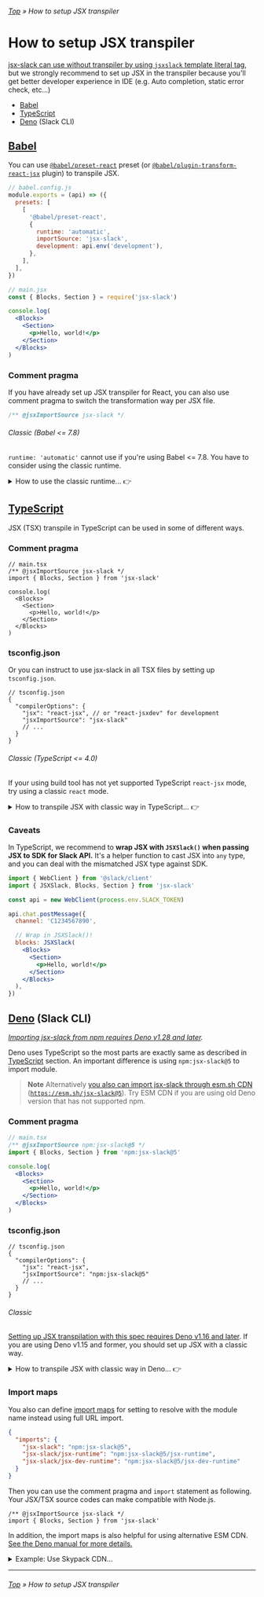 ###### [Top](../README.md) &raquo; How to setup JSX transpiler

# How to setup JSX transpiler

[jsx-slack can use without transpiler by using `jsxslack` template literal tag](../README.md#user-content-quick-start-template-literal), but we strongly recommend to set up JSX in the transpiler because you'll get better developer experience in IDE (e.g. Auto completion, static error check, etc...)

- [Babel](#babel)
- [TypeScript](#typescript)
- [Deno](#deno) (Slack CLI)

## [Babel](https://babeljs.io/) <a name="user-content-babel" id="babel"></a>

You can use [`@babel/preset-react`](https://babeljs.io/docs/en/babel-preset-react) preset (or [`@babel/plugin-transform-react-jsx`](https://babeljs.io/docs/en/babel-plugin-transform-react-jsx) plugin) to transpile JSX.

```javascript
// babel.config.js
module.exports = (api) => ({
  presets: [
    [
      '@babel/preset-react',
      {
        runtime: 'automatic',
        importSource: 'jsx-slack',
        development: api.env('development'),
      },
    ],
  ],
})
```

```jsx
// main.jsx
const { Blocks, Section } = require('jsx-slack')

console.log(
  <Blocks>
    <Section>
      <p>Hello, world!</p>
    </Section>
  </Blocks>
)
```

### Comment pragma

If you have already set up JSX transpiler for React, you can also use comment pragma to switch the transformation way per JSX file.

```jsx
/** @jsxImportSource jsx-slack */
```

###### Classic (Babel <= 7.8)

`runtime: 'automatic'` cannot use if you're using Babel <= 7.8. You have to consider using the classic runtime.

<details>
<summary>How to use the classic runtime... 👉</summary>

```javascript
// babel.config.js
module.exports = (api) => ({
  presets: [
    [
      '@babel/preset-react',
      {
        runtime: 'classic',
        pragma: 'JSXSlack.h',
        pragmaFrag: 'JSXSlack.Fragment',
        development: api.env('development'),
      },
    ],
  ],
})
```

_You should always import `JSXSlack` from `jsx-slack` in every JSX._

```jsx
// main.jsx
const { JSXSlack, Blocks, Section } = require('jsx-slack')

console.log(
  <Blocks>
    <Section>
      <p>Hello, world!</p>
    </Section>
  </Blocks>
)
```

#### Comment pragma

```jsx
/** @jsx JSXSlack.h **/
/** @jsxFrag JSXSlack.Fragment **/
const { JSXSlack } = require('jsx-slack')
```

</details>

## [TypeScript](https://www.typescriptlang.org/) <a name="user-content-typescript" id="typescript"></a>

JSX (TSX) transpile in TypeScript can be used in some of different ways.

### Comment pragma

```tsx
// main.tsx
/** @jsxImportSource jsx-slack */
import { Blocks, Section } from 'jsx-slack'

console.log(
  <Blocks>
    <Section>
      <p>Hello, world!</p>
    </Section>
  </Blocks>
)
```

### tsconfig.json

Or you can instruct to use jsx-slack in all TSX files by setting up `tsconfig.json`.

```jsonc
// tsconfig.json
{
  "compilerOptions": {
    "jsx": "react-jsx", // or "react-jsxdev" for development
    "jsxImportSource": "jsx-slack"
    // ...
  }
}
```

###### Classic (TypeScript <= 4.0) <a name="user-content-typescript-classic" id="typescript-classic"></a>

If your using build tool has not yet supported TypeScript `react-jsx` mode, try using a classic `react` mode.

<details>
<summary>How to transpile JSX with classic way in TypeScript... 👉</summary>

#### Comment pragma

_You should always import `JSXSlack` from `jsx-slack` in every TSX files._

```jsx
/** @jsx JSXSlack.h **/
/** @jsxFrag JSXSlack.Fragment **/
import { JSXSlack, Blocks, Section } from 'jsx-slack'

console.log(
  JSXSlack(
    <Blocks>
      <Section>
        <p>Hello, world!</p>
      </Section>
    </Blocks>
  )
)
```

Please note that `jsxFrag` pragma is available only in [TypeScript >= 4.0](https://devblogs.microsoft.com/typescript/announcing-typescript-4-0/#custom-jsx-factories).

#### tsconfig.json

```jsonc
// tsconfig.json
{
  "compilerOptions": {
    "jsx": "react",
    "jsxFactory": "JSXSlack.h",
    // NOTE: jsxFragmentFactory is available only in TypeScript >= v4.0.
    "jsxFragmentFactory": "JSXSlack.Fragment"
    // ...
  }
}
```

</details>

### Caveats

In TypeScript, we recommend to **wrap JSX with `JSXSlack()` when passing JSX to SDK for Slack API.** It's a helper function to cast JSX into `any` type, and you can deal with the mismatched JSX type against SDK.

```jsx
import { WebClient } from '@slack/client'
import { JSXSlack, Blocks, Section } from 'jsx-slack'

const api = new WebClient(process.env.SLACK_TOKEN)

api.chat.postMessage({
  channel: 'C1234567890',

  // Wrap in JSXSlack()!
  blocks: JSXSlack(
    <Blocks>
      <Section>
        <p>Hello, world!</p>
      </Section>
    </Blocks>
  ),
})
```

## [Deno](https://deno.land/) (Slack CLI) <a name="user-content-deno" id="deno"></a>

_[Importing jsx-slack from npm requires Deno v1.28 and later](https://deno.com/blog/v1.28#using-npm)._

Deno uses TypeScript so the most parts are exactly same as described in [TypeScript](#typescript) section. An important difference is using `npm:jsx-slack@5` to import module.

> **Note**
> Alternatively [you also can import jsx-slack through esm.sh CDN](https://deno.land/manual@v1.28.1/node/cdns#esmsh) ([`https://esm.sh/jsx-slack@5`](https://esm.sh/jsx-slack@5)). Try ESM CDN if you are using old Deno version that has not supported npm.

### Comment pragma

```jsx
// main.tsx
/** @jsxImportSource npm:jsx-slack@5 */
import { Blocks, Section } from 'npm:jsx-slack@5'

console.log(
  <Blocks>
    <Section>
      <p>Hello, world!</p>
    </Section>
  </Blocks>
)
```

### tsconfig.json

```jsonc
// tsconfig.json
{
  "compilerOptions": {
    "jsx": "react-jsx",
    "jsxImportSource": "npm:jsx-slack@5"
    // ...
  }
}
```

###### Classic <a name="user-content-deno-classic" id="deno-classic"></a>

[Setting up JSX transpilation with this spec requires Deno v1.16 and later](https://deno.com/blog/v1.16#support-for-new-jsx-transforms). If you are using Deno v1.15 and former, you should set up JSX with a classic way.

<details>
<summary>How to transpile JSX with classic way in Deno... 👉</summary>

#### Comment pragma

_You should always import `JSXSlack` from `https://esm.sh/jsx-slack@5` in every TSX files._

```jsx
/** @jsx JSXSlack.h **/
/** @jsxFrag JSXSlack.Fragment **/
import { JSXSlack, Blocks, Section } from 'https://esm.sh/jsx-slack@5'

console.log(
  <Blocks>
    <Section>
      <p>Hello, world!</p>
    </Section>
  </Blocks>
)
```

#### tsconfig.json

```jsonc
// tsconfig.json
{
  "compilerOptions": {
    "jsx": "react",
    "jsxFactory": "JSXSlack.h",
    "jsxFragmentFactory": "JSXSlack.Fragment"
    // ...
  }
}
```

</details>

### Import maps

You also can define [import maps](https://deno.land/manual/linking_to_external_code/import_maps) for setting to resolve with the module name instead using full URL import.

```json
{
  "imports": {
    "jsx-slack": "npm:jsx-slack@5",
    "jsx-slack/jsx-runtime": "npm:jsx-slack@5/jsx-runtime",
    "jsx-slack/jsx-dev-runtime": "npm:jsx-slack@5/jsx-dev-runtime"
  }
}
```

Then you can use the comment pragma and `import` statement as following. Your JSX/TSX source codes can make compatible with Node.js.

```tsx
/** @jsxImportSource jsx-slack */
import { Blocks, Section } from 'jsx-slack'
```

In addition, the import maps is also helpful for using alternative ESM CDN. [See the Deno manual for more details.](https://deno.land/manual/jsx_dom/jsx#using-an-import-map)

<details>
<summary>Example: Use Skypack CDN...</summary>

```json
{
  "imports": {
    "jsx-slack": "https://cdn.skypack.dev/jsx-slack?dts",
    "jsx-slack/jsx-runtime": "https://cdn.skypack.dev/jsx-slack/jsx-runtime?dts",
    "jsx-slack/jsx-dev-runtime": "https://cdn.skypack.dev/jsx-slack/jsx-dev-runtime?dts"
  }
}
```

</details>

---

###### [Top](../README.md) &raquo; How to setup JSX transpiler
